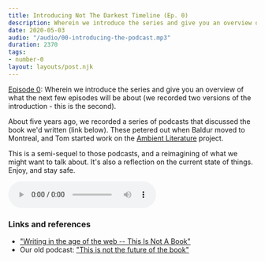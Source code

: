 ```yaml
---
title: Introducing Not The Darkest Timeline (Ep. 0)
description: Wherein we introduce the series and give you an overview of what the next few episodes will be about (we recorded two versions of the introduction - this is the second).  
date: 2020-05-03
audio: "/audio/00-introducing-the-podcast.mp3"
duration: 2370
tags:
- number-0
layout: layouts/post.njk
---
```



<a href="/audio/00-introducing-the-podcast.mp3">Episode 0</a>: Wherein we introduce the series and give you an overview of what the next few episodes will be about (we recorded two versions of the introduction - this is the second).  

<!--more-->
  
About five years ago, we recorded a series of podcasts that discussed the book we'd written (link below). These petered out when Baldur moved to Montreal, and Tom started work on the [Ambient Literature](https://research.ambientlit.com/) project. 

This is a semi-sequel to those podcasts, and a reimagining of what we might want to talk about. It's also a reflection on the current state of things. Enjoy, and stay safe.

<audio
controls
src="{{ '/audio/00-introducing-the-podcast.mp3' | url }}">
<a href="/audio/00-introducing-the-podcast.mp3">Episode 0</a>
</audio>

### Links and references

* ["Writing in the age of the web -- This Is Not A Book"](https://thisisnotabook.baldurbjarnason.com/)
* Our old podcast: ["This is not the future of the book"](https://thisisnotabook.baldurbjarnason.com/podcast/)